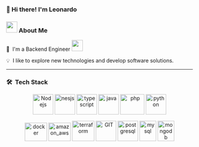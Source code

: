 ### 👋 Hi there! I'm Leonardo

### <img src="https://github.com/TheDudeThatCode/TheDudeThatCode/blob/master/Assets/Developer.gif" width="30" />&nbsp;About Me
🏦 &nbsp;I'm a Backend Engineer
<img src="https://media.giphy.com/media/WUlplcMpOCEmTGBtBW/giphy.gif" width="30">

💡 &nbsp;I like to explore new technologies and develop software solutions.

---
### 🛠 &nbsp;Tech Stack

<p align="center">  
  <img src="https://www.vectorlogo.zone/logos/nodejs/nodejs-icon.svg" alt="Nodejs" width="55" height="55"/>
  <img src="https://www.vectorlogo.zone/logos/nestjs/nestjs-icon.svg" alt="nesjs" width="55" height="55"/>
  <img src="https://www.vectorlogo.zone/logos/typescriptlang/typescriptlang-icon.svg" alt="typescript" width="55" height="55"/>
  <img src="https://www.vectorlogo.zone/logos/java/java-icon.svg" alt="java" width="55" height="55"/>
  <img src="https://www.svgrepo.com/show/303208/php-1-logo.svg" alt="php" width="65" height="55"/>
  <img src="https://www.vectorlogo.zone/logos/python/python-icon.svg" alt="python" width="55" height="55"/>
</p>
<p align="center">
  <img src="https://www.vectorlogo.zone/logos/docker/docker-official.svg" alt="docker" width="60" height="50"/>
  <img src="https://www.svgrepo.com/show/448266/aws.svg" alt="amazon_aws" width="60" height="50"/>
  <img src="https://www.svgrepo.com/show/376353/terraform.svg" alt="terraform" width="60" height="55"/>
  <img src="https://www.vectorlogo.zone/logos/git-scm/git-scm-icon.svg" alt="GIT" width="55" height="55"/> 
  <img src="https://www.vectorlogo.zone/logos/postgresql/postgresql-icon.svg" alt="postgresql" width="55" height="55"/>
  <img src="https://www.vectorlogo.zone/logos/mysql/mysql-icon.svg" alt="mysql" width="45" height="55"/>
  <img src="https://www.vectorlogo.zone/logos/mongodb/mongodb-icon.svg" alt="mongodb" width="45" height="55"/>    
</p>
      
